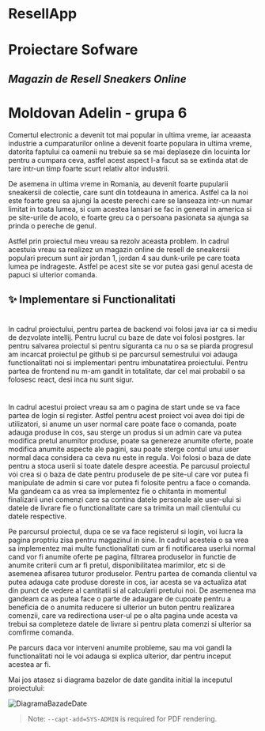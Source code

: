 # ResellApp

# Proiectare Sofware
## _Magazin de Resell Sneakers Online_

#
#
#
# Moldovan Adelin - grupa 6


Comertul electronic a devenit tot mai popular in ultima vreme, iar aceaasta industrie 
a cumparaturilor online a devenit foarte populara in ultima vreme, datorita faptului 
ca oamenii nu trebuie sa se mai deplaseze din locuinta lor pentru a cumpara ceva, 
astfel acest aspect l-a facut sa se extinda atat de tare intr-un timp foarte scurt
relativ altor industrii.

De asemena in ultima vreme in Romania, au devenit foarte pupularii sneakersii de colectie, 
care sunt din totdeauna in america. Astfel ca la noi este foarte greu sa ajungi la aceste perechi 
care se lanseaza intr-un numar limitat in toata lumea, si cum acestea lansari se fac in general 
in america si pe site-urile de acolo, e foarte greu ca o persoana pasionata sa ajunga sa 
prinda o pereche de genul. 

Astfel prin proiectul meu vreau sa rezolv aceasta problem. In cadrul acestuia vreau sa realizez 
un magazin online de resell de sneakersii populari precum sunt air jordan 1, jordan 4 sau dunk-urile 
pe care toata lumea pe indrageste. Astfel pe acest site se vor putea gasi genul acesta de papuci 
si ulterior comanda. 



## ✨ Implementare si Functionalitati

#
In cadrul proiectului, pentru partea de backend voi folosi java 
iar ca si mediu de dezvolate intellij. Pentru lucrul cu baze de date 
voi folosi postgres. Iar pentru salvarea proiectul si pentru siguranta 
ca nu o sa se piarda progresul am incarcat proiectul pe github si pe parcursul 
semestrului voi adauga functionalitati noi si implementari pentru imbunatatirea proiectului.
Pentru partea de frontend nu m-am gandit in totalitate, dar cel mai probabil o sa folosesc
react, desi inca nu sunt sigur.

#
In cadrul acestui proiect vreau sa am o pagina de start unde se va face partea de login si register. 
Astfel pentru acest proiect voi avea doi tipi de utilizatori, si anume un user normal care poate 
face o comanda, poate adauga produse in cos, sau sterge un produs si un admin care va putea 
modifica pretul anumitor produse, poate sa genereze anumite oferte, poate modifica anumite aspecte ale pagini, 
sau poate sterge contul unui user normal daca considera ca ceva nu este in regula. 
Voi folosi o baza de date pentru a stoca userii si toate datele despre aceestia. 
Pe parcusul proiectul voi crea si o baza de date pentru produsele de pe site-ul care vor putea fi manipulate
de admin si care vor putea fi folosite pentru a face o comanda. Ma gandeam ca as vrea sa 
implementez fie o chitanta in momentul finalizarii unei comenzi care sa contina datele personale ale user-ului 
si datele de livrare fie o functionalitate care sa trimita un mail clientului cu datele respective.

Pe parcursul proiectul, dupa ce se va face registerul si login, voi lucra la pagina proptriu zisa pentru magazinul in sine.
In cadrul acesteia o sa vrea sa implementez mai multe functionalitati cum ar fi notificarea userlui normal 
cand vor fi anumite oferte pe pagina, filtrarea produselor in functie de anumite criterii cum ar fi pretul, 
disponibilitatea marimilor, etc si de asemenea afisarea tuturor produselor. Pentru partea de comanda clientul 
va putea adauga cate produse doreste in cos, iar acesta se va actualiza atat din punct de vedere al cantitatii 
si al calcularii pretului noi. De asemenea ma gandeam ca as putea face o parte de adaugare de cupoate pentru a 
beneficia de o anumita reducere si ulterior un buton pentru realizarea comenzii, care va redirectiona user-ul 
pe o alta pagina unde acesta va trebui sa completeze datele de livrare si pentru plata comenzi si ulterior sa comfirme comanda. 

Pe parcurs daca vor interveni anumite probleme, sau ma voi gandi la functionalitati noi le voi adauga si explica ulterior, dar pentru inceput acestea ar fi.




Mai jos atasez si diagrama bazelor de date gandita initial la inceputul proiectului:

![DiagramaBazadeDate](https://user-images.githubusercontent.com/104634702/226208114-7ad87d79-fb5f-4e5c-8924-e3c4aa8af7e3.png)




> Note: `--capt-add=SYS-ADMIN` is required for PDF rendering.




[//]: # (These are reference links used in the body of this note and get stripped out when the markdown processor does its job. There is no need to format nicely because it shouldn't be seen. Thanks SO - http://stackoverflow.com/questions/4823468/store-comments-in-markdown-syntax)

   [dill]: <https://github.com/joemccann/dillinger>
   [git-repo-url]: <https://github.com/joemccann/dillinger.git>
   [john gruber]: <http://daringfireball.net>
   [df1]: <http://daringfireball.net/projects/markdown/>
   [markdown-it]: <https://github.com/markdown-it/markdown-it>
   [Ace Editor]: <http://ace.ajax.org>
   [node.js]: <http://nodejs.org>
   [Twitter Bootstrap]: <http://twitter.github.com/bootstrap/>
   [jQuery]: <http://jquery.com>
   [@tjholowaychuk]: <http://twitter.com/tjholowaychuk>
   [express]: <http://expressjs.com>
   [AngularJS]: <http://angularjs.org>
   [Gulp]: <http://gulpjs.com>

   [PlDb]: <https://github.com/joemccann/dillinger/tree/master/plugins/dropbox/README.md>
   [PlGh]: <https://github.com/joemccann/dillinger/tree/master/plugins/github/README.md>
   [PlGd]: <https://github.com/joemccann/dillinger/tree/master/plugins/googledrive/README.md>
   [PlOd]: <https://github.com/joemccann/dillinger/tree/master/plugins/onedrive/README.md>
   [PlMe]: <https://github.com/joemccann/dillinger/tree/master/plugins/medium/README.md>
   [PlGa]: <https://github.com/RahulHP/dillinger/blob/master/plugins/googleanalytics/README.md>

